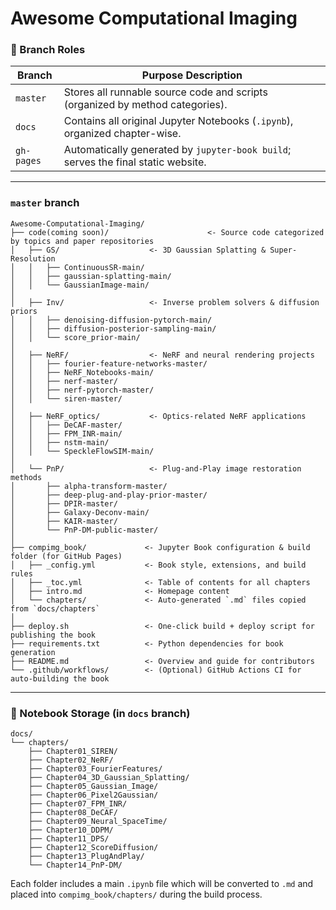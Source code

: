 # Awesome Computational Imaging


### 🔁 Branch Roles

| Branch        | Purpose Description                                                                 |
|---------------|--------------------------------------------------------------------------------------|
| `master`      | Stores all runnable source code and scripts (organized by method categories).       |
| `docs`        | Contains all original Jupyter Notebooks (`.ipynb`), organized chapter-wise.         |
| `gh-pages`    | Automatically generated by `jupyter-book build`; serves the final static website.   |

---

### `master` branch

```
Awesome-Computational-Imaging/
├── code(coming soon)/                      <- Source code categorized by topics and paper repositories
│   ├── GS/                    <- 3D Gaussian Splatting & Super-Resolution
│   │   ├── ContinuousSR-main/
│   │   ├── gaussian-splatting-main/
│   │   └── GaussianImage-main/
│
│   ├── Inv/                   <- Inverse problem solvers & diffusion priors
│   │   ├── denoising-diffusion-pytorch-main/
│   │   ├── diffusion-posterior-sampling-main/
│   │   └── score_prior-main/
│
│   ├── NeRF/                  <- NeRF and neural rendering projects
│   │   ├── fourier-feature-networks-master/
│   │   ├── NeRF_Notebooks-main/
│   │   ├── nerf-master/
│   │   ├── nerf-pytorch-master/
│   │   └── siren-master/
│
│   ├── NeRF_optics/           <- Optics-related NeRF applications
│   │   ├── DeCAF-master/
│   │   ├── FPM_INR-main/
│   │   ├── nstm-main/
│   │   └── SpeckleFlowSIM-main/
│
│   └── PnP/                   <- Plug-and-Play image restoration methods
│       ├── alpha-transform-master/
│       ├── deep-plug-and-play-prior-master/
│       ├── DPIR-master/
│       ├── Galaxy-Deconv-main/
│       ├── KAIR-master/
│       └── PnP-DM-public-master/
│
├── compimg_book/             <- Jupyter Book configuration & build folder (for GitHub Pages)
│   ├── _config.yml           <- Book style, extensions, and build rules
│   ├── _toc.yml              <- Table of contents for all chapters
│   ├── intro.md              <- Homepage content
│   └── chapters/             <- Auto-generated `.md` files copied from `docs/chapters`
│
├── deploy.sh                 <- One-click build + deploy script for publishing the book
├── requirements.txt          <- Python dependencies for book generation
├── README.md                 <- Overview and guide for contributors
└── .github/workflows/        <- (Optional) GitHub Actions CI for auto-building the book
```

---

### 🧭 Notebook Storage (in `docs` branch)

```
docs/
└── chapters/
    ├── Chapter01_SIREN/
    ├── Chapter02_NeRF/
    ├── Chapter03_FourierFeatures/
    ├── Chapter04_3D_Gaussian_Splatting/
    ├── Chapter05_Gaussian_Image/
    ├── Chapter06_Pixel2Gaussian/
    ├── Chapter07_FPM_INR/
    ├── Chapter08_DeCAF/
    ├── Chapter09_Neural_SpaceTime/
    ├── Chapter10_DDPM/
    ├── Chapter11_DPS/
    ├── Chapter12_ScoreDiffusion/
    ├── Chapter13_PlugAndPlay/
    └── Chapter14_PnP-DM/
```

Each folder includes a main `.ipynb` file which will be converted to `.md` and placed into `compimg_book/chapters/` during the build process.
